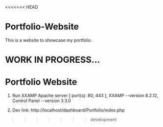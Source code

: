<<<<<<< HEAD
# Portfolio-Website

This is a website to showcase my portfolio. 

WORK IN PROGRESS...
=======
# Portfolio Website

1. Run XXAMP Apache server [ port(s): 80, 443 ], XXAMP --version 8.2.12, Control Panel --version 3.3.0

2. Dev link: http://localhost/dashboard/Portfolio/index.php

>>>>>>> development
